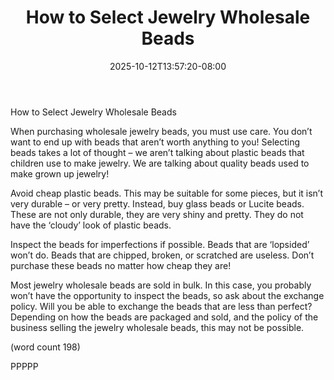 ﻿---
title: "How to Select Jewelry Wholesale Beads"
date: 2025-10-12T13:57:20-08:00
description: "Jewelry Wholesale Tips for Web Success"
featured_image: "/images/Jewelry Wholesale.jpg"
tags: ["Jewelry Wholesale"]
---

How to Select Jewelry Wholesale Beads

When purchasing wholesale jewelry beads, you 
must use care. You don’t want to end up with beads 
that aren’t worth anything to you! Selecting beads 
takes a lot of thought – we aren’t talking about 
plastic beads that children use to make jewelry. We 
are talking about quality beads used to make grown 
up jewelry!

Avoid cheap plastic beads. This may be suitable for 
some pieces, but it isn’t very durable – or very 
pretty. Instead, buy glass beads or Lucite beads. 
These are not only durable, they are very shiny and 
pretty. They do not have the ‘cloudy’ look of plastic 
beads. 

Inspect the beads for imperfections if possible. 
Beads that are ‘lopsided’ won’t do. Beads that are 
chipped, broken, or scratched are useless. Don’t 
purchase these beads no matter how cheap they 
are!

Most jewelry wholesale beads are sold in bulk. In 
this case, you probably won’t have the opportunity 
to inspect the beads, so ask about the exchange 
policy. Will you be able to exchange the beads that 
are less than perfect? Depending on how the beads 
are packaged and sold, and the policy of the 
business selling the jewelry wholesale beads, this 
may not be possible.

(word count 198)

PPPPP

